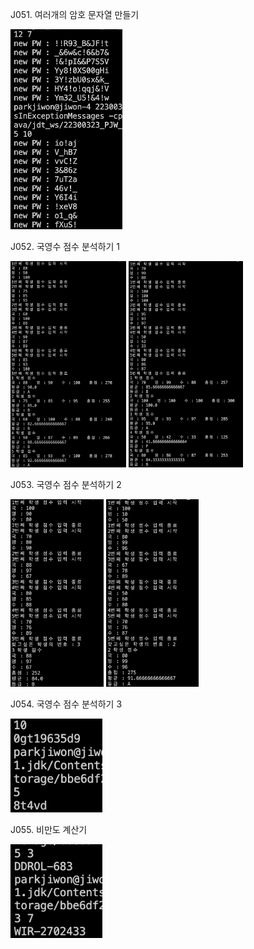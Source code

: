 J051. 여러개의 암호 문자열 만들기<br>

<img src= 'https://github.com/jiwonpark831/22300323_PJW_JAVA/blob/main/src/week10/screenshots/j051.png' height = 320>

J052. 국영수 점수 분석하기 1<br>

<img src= 'https://github.com/jiwonpark831/22300323_PJW_JAVA/blob/main/src/week10/screenshots/j052_1.png' height = 330>
<img src= 'https://github.com/jiwonpark831/22300323_PJW_JAVA/blob/main/src/week10/screenshots/j052_2.png' height = 330>

J053. 국영수 점수 분석하기 2<br>

<img src= 'https://github.com/jiwonpark831/22300323_PJW_JAVA/blob/main/src/week10/screenshots/j053_1.png' height = 300>
<img src= 'https://github.com/jiwonpark831/22300323_PJW_JAVA/blob/main/src/week10/screenshots/j053_2.png' height = 300>

J054. 국영수 점수 분석하기 3<br>

<img src= 'https://github.com/jiwonpark831/22300323_PJW_JAVA/blob/main/src/week9/screenshots/j044.png' height = 150>

J055. 비만도 계산기<br>

<img src= 'https://github.com/jiwonpark831/22300323_PJW_JAVA/blob/main/src/week9/screenshots/j045.png' height = 150>




